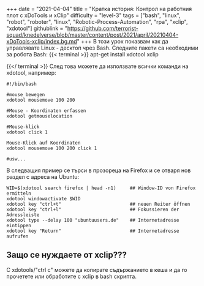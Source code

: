 +++
date = "2021-04-04"
title = "Кратка история: Контрол на работния плот с xDoTools и xClip"
difficulty = "level-3"
tags = ["bash", "linux", "robot", "roboter", "linux", "Robotic-Process-Automation", "rpa", "xclip", "xdotool"]
githublink = "https://github.com/terrorist-squad/knedelverse/blob/master/content/post/2021/april/20210404-xDoTools-xclip/index.bg.md"
+++
В този урок показвам как да управлявате Linux - десктоп чрез Bash. Следните пакети са необходими за робота Bash:
{{< terminal >}}
apt-get install xdotool xclip

{{</ terminal >}}
След това можете да използвате всички команди на xdotool, например:
```
#!/bin/bash

#mouse bewegen
xdotool mousemove 100 200 

#Mouse - Koordinaten erfassen
xdotool getmouselocation 

#Mouse-klick
xdotool click 1 

Mouse-Klick auf Koordinaten
xdotool mousemove 100 200 click 1 

#usw...

```
В следващия пример се търси в прозореца на Firefox и се отваря нов раздел с адреса на Ubuntu:
```
WID=$(xdotool search firefox | head -n1)     ## Window-ID von Firefox ermitteln
xdotool windowactivate $WID
xdotool key "ctrl+t"                         ## neuen Reiter öffnen
xdotool key "ctrl+l"                         ## Fokussieren der Adressleiste
xdotool type --delay 100 "ubuntuusers.de"    ## Internetadresse eintippen
xdotool key "Return"                         ## Internetadresse aufrufen 

```

## Защо се нуждаете от xclip???
С xdotools/"ctrl c" можете да копирате съдържанието в кеша и да го прочетете или обработите с xclip в bash скрипта.
